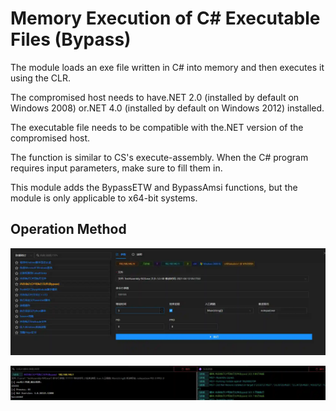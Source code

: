 # Memory Execution of C# Executable Files (Bypass)


The module loads an exe file written in C# into memory and then executes it using the CLR.

The compromised host needs to have.NET 2.0 (installed by default on Windows 2008) or.NET 4.0 (installed by default on Windows 2012) installed. 

The executable file needs to be compatible with the.NET version of the compromised host. 

The function is similar to CS's execute-assembly. When the C# program requires input parameters, make sure to fill them in. 

This module adds the BypassETW and BypassAmsi functions, but the module is only applicable to x64-bit systems.

## Operation Method
![](img\DefenseEvasion_ProcessInjection_CsharpAssemblyLoaderPlus\1.webp)

![](img\DefenseEvasion_ProcessInjection_CsharpAssemblyLoaderPlus\2.webp)
